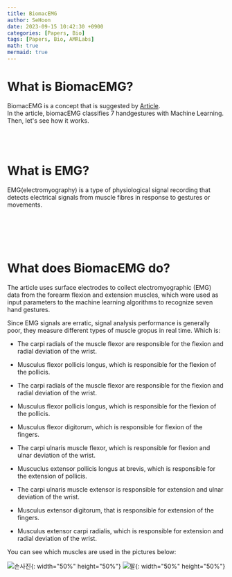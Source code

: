 ```yaml
---
title: BiomacEMG
author: SeHoon
date: 2023-09-15 10:42:30 +0900
categories: [Papers, Bio]
tags: [Papers, Bio, AMRLabs]
math: true
mermaid: true
---
```


# What is BiomacEMG?

BiomacEMG is a concept that is suggested by [Article](https://www.mdpi.com/2076-3417/13/9/5744).
<br>
In the article, biomacEMG classifies 7 handgestures with Machine Learning. <br>
Then, let's see how it works.
<br><br><br><br>


# What is EMG?

EMG(electromyography) is a type of physiological signal recording that detects electrical signals from muscle fibres in response to gestures or movements.<br>

<br><br><br><br>

# What does BiomacEMG do?

The article uses surface electrodes to collect electromyographic (EMG) data from
the forearm flexion and extension muscles, which were used as input parameters to the
machine learning algorithms to recognize seven hand gestures.<br>

Since EMG signals are erratic, signal analysis performance is generally poor, they measure different types of muscle gropus in real time. Which is:

+ The carpi radials of the muscle flexor are responsible for the flexion and radial deviation of the wrist.<br>

+ Musculus flexor pollicis longus, which is responsible for the flexion of the pollicis.<br>

+ The carpi radials of the muscle flexor are responsible for the flexion and radial deviation of the wrist.<br>

+ Musculus flexor pollicis longus, which is responsible for the flexion of the pollicis.<br>

+ Musculus flexor digitorum, which is responsible for flexion of the fingers.<br>

+ The carpi ulnaris muscle flexor, which is responsible for flexion and ulnar deviation
of the wrist.<br>

+ Muscuclus extensor pollicis longus at brevis, which is responsible for the extension of
pollicis.<br>

+ The carpi ulnaris muscle extensor is responsible for extension and ulnar deviation of
the wrist.<br>
+ Musculus extensor digitorum, that is responsible for extension of the fingers.<br>

+ Musculus extensor carpi radialis, which is responsible for extension and radial deviation of the wrist.<br>

You can see which muscles are used in the pictures below:

![손사진](https://github.com/csh970605/csh970605.github.io/assets/28240052/39c46a76-ef03-45ee-8885-10b1a8f93e85){: width="50%" height="50%"}
![팔](https://github.com/csh970605/csh970605.github.io/assets/28240052/a54f1c86-ba1e-4ce2-ae9d-18bc0cc83bef){: width="50%" height="50%"}